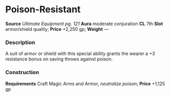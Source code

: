﻿---
name: "Poison-Resistant"
type: ['armor_quality', 'shield_quality']
price: "+2,250 gp"
description: |
  "A suit of armor or shield with this special ability grants the wearer a +3 resistance bonus on saving throws against poison."
---

#  Poison-Resistant

**Source** _Ultimate Equipment pg. 121_
**Aura** moderate conjuration **CL** 7th
**Slot** armor/shield quality; **Price** +2,250 gp; **Weight** —

### Description

A suit of armor or shield with this special ability grants the wearer a +3 resistance bonus on saving throws against poison.

### Construction

**Requirements** Craft Magic Arms and Armor, _neutralize poison_; **Price** +1,125 gp